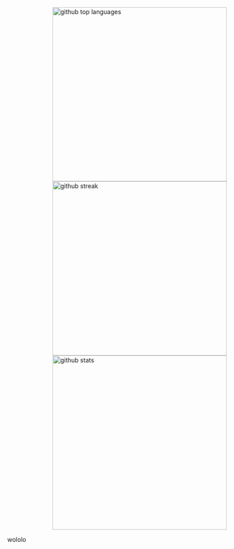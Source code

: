 <div style="display: flex; flex-direction: column-reverse; align-items: flex-end;">
  <img style="width: 400px;" src="https://github-readme-stats.vercel.app/api?username=pyromagne&amp;theme=tokyonight&amp;show_icons=true&amp;hide_border=true&amp;count_private=true" alt="github stats">
  <img style="width: 400px;" src="https://github-readme-streak-stats.herokuapp.com/?user=pyromagne&amp;theme=tokyonight&amp;hide_border=true" alt="github streak">
  <img style="width: 400px;" src="https://github-readme-stats.vercel.app/api/top-langs/?username=pyromagne&amp;theme=tokyonight&amp;show_icons=true&amp;hide_border=true&amp;layout=compact" alt="github top languages">
</div>
<p>wololo</p>
